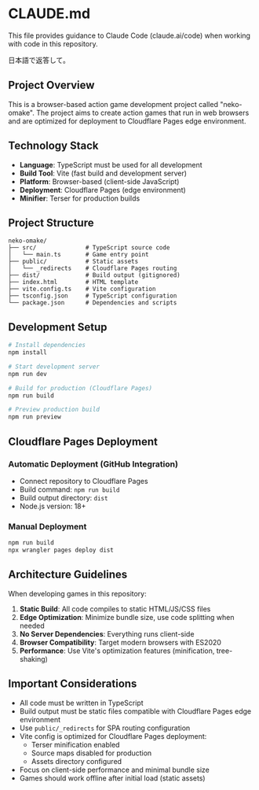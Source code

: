 # CLAUDE.md

This file provides guidance to Claude Code (claude.ai/code) when working with code in this repository.

日本語で返答して。

## Project Overview

This is a browser-based action game development project called "neko-omake". The project aims to create action games that run in web browsers and are optimized for deployment to Cloudflare Pages edge environment.

## Technology Stack

- **Language**: TypeScript must be used for all development
- **Build Tool**: Vite (fast build and development server)
- **Platform**: Browser-based (client-side JavaScript)
- **Deployment**: Cloudflare Pages (edge environment)
- **Minifier**: Terser for production builds

## Project Structure

```
neko-omake/
├── src/              # TypeScript source code
│   └── main.ts       # Game entry point
├── public/           # Static assets
│   └── _redirects    # Cloudflare Pages routing
├── dist/             # Build output (gitignored)
├── index.html        # HTML template
├── vite.config.ts    # Vite configuration
├── tsconfig.json     # TypeScript configuration
└── package.json      # Dependencies and scripts
```

## Development Setup

```bash
# Install dependencies
npm install

# Start development server
npm run dev

# Build for production (Cloudflare Pages)
npm run build

# Preview production build
npm run preview
```

## Cloudflare Pages Deployment

### Automatic Deployment (GitHub Integration)
- Connect repository to Cloudflare Pages
- Build command: `npm run build`
- Build output directory: `dist`
- Node.js version: 18+

### Manual Deployment
```bash
npm run build
npx wrangler pages deploy dist
```

## Architecture Guidelines

When developing games in this repository:

1. **Static Build**: All code compiles to static HTML/JS/CSS files
2. **Edge Optimization**: Minimize bundle size, use code splitting when needed
3. **No Server Dependencies**: Everything runs client-side
4. **Browser Compatibility**: Target modern browsers with ES2020
5. **Performance**: Use Vite's optimization features (minification, tree-shaking)

## Important Considerations

- All code must be written in TypeScript
- Build output must be static files compatible with Cloudflare Pages edge environment
- Use `public/_redirects` for SPA routing configuration
- Vite config is optimized for Cloudflare Pages deployment:
  - Terser minification enabled
  - Source maps disabled for production
  - Assets directory configured
- Focus on client-side performance and minimal bundle size
- Games should work offline after initial load (static assets)